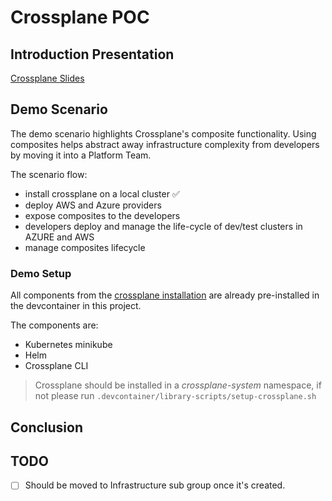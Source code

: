 # Crossplane POC

## Introduction Presentation

[Crossplane Slides](https://slides.com/decoder/crossplane)

## Demo Scenario

The demo scenario highlights Crossplane's composite functionality. Using composites helps abstract away infrastructure complexity from developers by moving it into a Platform Team.

The scenario flow:

- install crossplane on a local cluster :white_check_mark:
- deploy AWS and Azure providers
- expose composites to the developers
- developers deploy and manage the life-cycle of dev/test clusters in AZURE and AWS
- manage composites lifecycle

### Demo Setup

All components from the [crossplane installation](https://crossplane.io/docs/v1.5/getting-started/install-configure.html#install-crossplane) are already pre-installed in the devcontainer in this project.

The components are:
- Kubernetes minikube
- Helm
- Crossplane CLI

> Crossplane should be installed in a *crossplane-system* namespace, if not please run `.devcontainer/library-scripts/setup-crossplane.sh`

## Conclusion

## TODO

- [ ] Should be moved to Infrastructure sub group once it's created.
